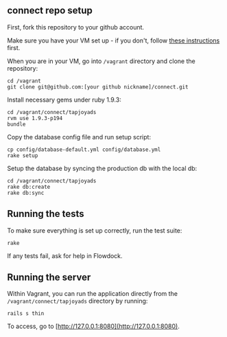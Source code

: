 connect repo setup
-----------------------

First, fork this repository to your github account.

Make sure you have your VM set up - if you don't, follow [these instructions](https://github.com/Tapjoy/vagrant) first.

When you are in your VM, go into `/vagrant` directory and clone the repository:

```
cd /vagrant
git clone git@github.com:[your github nickname]/connect.git
```

Install necessary gems under ruby 1.9.3:

```
cd /vagrant/connect/tapjoyads
rvm use 1.9.3-p194
bundle
```

Copy the database config file and run setup script:

```
cp config/database-default.yml config/database.yml
rake setup
```

Setup the database by syncing the production db with the local db:

```
cd /vagrant/connect/tapjoyads
rake db:create
rake db:sync
```

Running the tests
-----------------

To make sure everything is set up correctly, run the test suite:

```
rake
```

If any tests fail, ask for help in Flowdock.

Running the server
------------------

Within Vagrant, you can run the application directly from the `/vagrant/connect/tapjoyads` directory by running:

```
rails s thin
```

To access, go to [http://127.0.0.1:8080](http://127.0.0.1:8080).
